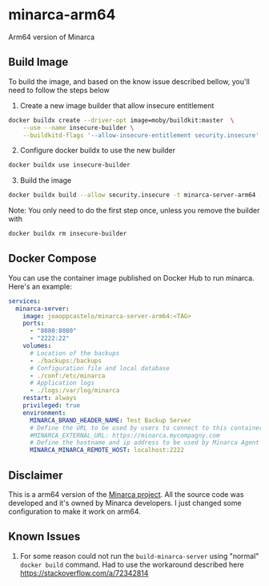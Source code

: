 # minarca-arm64
Arm64 version of Minarca

## Build Image

To build the image, and based on the know issue described bellow, you'll need to follow the steps below

1. Create a new image builder that allow insecure entitlement
```bash
docker buildx create --driver-opt image=moby/buildkit:master  \
    --use --name insecure-builder \
    --buildkitd-flags '--allow-insecure-entitlement security.insecure'
```

2. Configure docker buildx to use the new builder
```bash
docker buildx use insecure-builder
```

3. Build the image
```bash
docker buildx build --allow security.insecure -t minarca-server-arm64 -f minarca-server.Dockerfile --load .
```

Note: You only need to do the first step once, unless you remove the builder with
```bash
docker buildx rm insecure-builder
```

## Docker Compose
You can use the container image published on Docker Hub to run minarca. Here's an example:
```yaml
services:
  minarca-server:
    image: joaoppcastelo/minarca-server-arm64:<TAG>
    ports:
      - "8080:8080"
      - "2222:22"
    volumes:
      # Location of the backups
      - ./backups:/backups
      # Configuration file and local database
      - ./conf:/etc/minarca
      # Application logs
      - ./logs:/var/log/minarca
    restart: always
    privileged: true
    environment:
      MINARCA_BRAND_HEADER_NAME: Test Backup Server
      # Define the URL to be used by users to connect to this container port 8080 running the webserver.
      #MINARCA_EXTERNAL_URL: https://minarca.mycompagny.com
      # Define the hostname and ip address to be used by Minarca Agent to connect to this container on port 2222 running SSH Server.
      MINARCA_MINARCA_REMOTE_HOST: localhost:2222
```

## Disclaimer
This is a arm64 version of the [Minarca project](https://minarca.org/en_CA). All the source code was developed and it's owned by Minarca developers. I just changed some configuration to make it work on arm64.

## Known Issues
1. For some reason could not run the `build-minarca-server` using "normal" `docker build` command. Had to use the workaround described here https://stackoverflow.com/a/72342814 
